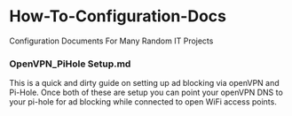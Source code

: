 # How-To-Configuration-Docs
Configuration Documents For Many Random IT Projects 

### OpenVPN_PiHole Setup.md
This is a quick and dirty guide on setting up ad blocking via openVPN and Pi-Hole. Once both of these are setup you can point your openVPN DNS to your pi-hole for ad blocking while connected to open WiFi access points.
